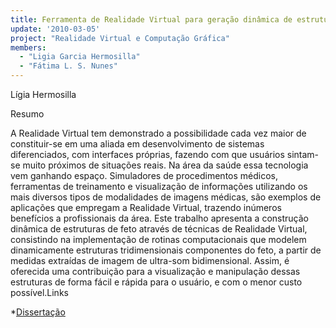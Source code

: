```yaml
---
title: Ferramenta de Realidade Virtual para geração dinâmica de estruturas de feto
update: '2010-03-05'
project: "Realidade Virtual e Computação Gráfica"
members:
  - "Ligia Garcia Hermosilla"
  - "Fátima L. S. Nunes"
---
```


Lígia Hermosilla

Resumo

A Realidade Virtual tem demonstrado a possibilidade cada vez maior de constituir-se em uma aliada em desenvolvimento de sistemas diferenciados, com interfaces próprias, fazendo com que usuários sintam-se muito próximos de situações reais. Na área da saúde essa tecnologia vem ganhando espaço. Simuladores de procedimentos médicos, ferramentas de treinamento e visualização de informações utilizando os mais diversos tipos de modalidades de imagens médicas, são exemplos de aplicações que empregam a Realidade Virtual, trazendo inúmeros benefícios a profissionais da área. Este trabalho apresenta a construção dinâmica de estruturas de feto através de técnicas de Realidade Virtual, consistindo na implementação de rotinas computacionais que modelem dinamicamente estruturas tridimensionais componentes do feto, a partir de medidas extraídas de imagem de ultra-som bidimensional. Assim, é oferecida uma contribuição para a visualização e manipulação dessas estruturas de forma fácil e rápida para o usuário, e com o menor custo possível.Links
	
*[Dissertação](/lapis/sites/default/files/Disserta__o__L_gia_Hermosilla.pdf)
